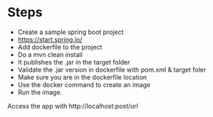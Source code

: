 # Steps


- Create a sample spring boot project 
- https://start.spring.io/
- Add dockerfile to the project
- Do a mvn clean install
- It publishes the .jar in the target folder
- Validate the .jar version in dockerfile with pom.xml & target foler
- Make sure you are in the dockerfile location
- Use the docker command to create an image 
- Run the image.

Access the app with http://localhost:post/url


